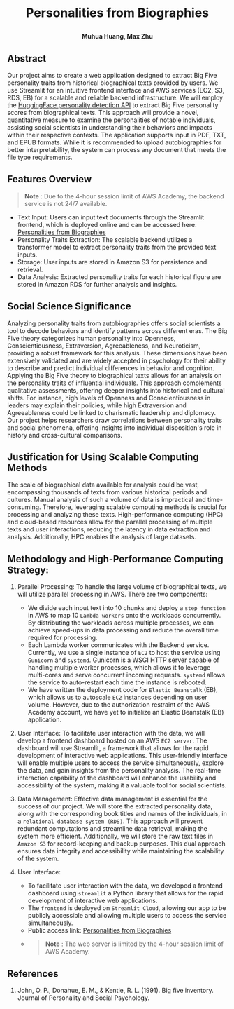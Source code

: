 # <p align="center">Personalities from Biographies</p>

**<p align="center">Muhua Huang, Max Zhu</p>**
## Abstract

Our project aims to create a web application designed to extract  Big Five personality traits from historical biographical texts provided by users. We use Streamlit for an intuitive frontend interface and AWS services (EC2, S3, RDS, EB) for a scalable and reliable backend infrastructure. We will employ the [HuggingFace personality detection API](https://huggingface.co/Minej/bert-base-personality) to extract Big Five personality scores from biographical texts. This approach will provide a novel, quantitative measure to examine the personalities of notable individuals, assisting social scientists in understanding their behaviors and impacts within their respective contexts. The application supports input in PDF, TXT, and EPUB formats. While it is recommended to upload autobiographies for better interpretability, the system can process any document that meets the file type requirements.


## Features Overview

> **Note** : Due to the 4-hour session limit of AWS Academy, the backend service is not 24/7 available. 

- Text Input: Users can input text documents through the Streamlit frontend, which is deployed online and can be accessed here: [Personalities from Biographies](https://autobiographypersonality-a4aj4cqoph3wjksiopgbhw.streamlit.app/)
- Personality Traits Extraction: The scalable backend utilizes a transformer model to extract personality traits from the provided text inputs.
- Storage: User inputs are stored in Amazon S3 for persistence and retrieval.
- Data Analysis: Extracted personality traits for each historical figure are stored in Amazon RDS for further analysis and insights.

## Social Science Significance

Analyzing personality traits from autobiographies offers social scientists a tool to decode behaviors and identify patterns across different eras. The Big Five theory categorizes human personality into Openness, Conscientiousness, Extraversion, Agreeableness, and Neuroticism, providing a robust framework for this analysis. These dimensions have been extensively validated and are widely accepted in psychology for their ability to describe and predict individual differences in behavior and cognition. Applying the Big Five theory to biographical texts allows for an analysis on the personality traits of influential individuals. This  approach complements qualitative assessments, offering deeper insights into historical and cultural shifts. For instance, high levels of Openness and Conscientiousness in leaders may explain their policies, while high Extraversion and Agreeableness could be linked to charismatic leadership and diplomacy.  Our project helps researchers draw correlations between personality traits and social phenomena, offering insights into individual disposition's role in history and cross-cultural comparisons.

## Justification for Using Scalable Computing Methods

The scale of biographical data available for analysis could be vast, encompassing thousands of texts from various historical periods and cultures. Manual analysis of such a volume of data is impractical and time-consuming. Therefore, leveraging scalable computing methods is crucial for processing and analyzing these texts. High-performance computing (HPC) and cloud-based resources allow for the parallel processing of multiple texts and user interactions, reducing the latency in data extraction and analysis. Additionally, HPC enables the analysis of large datasets.

## Methodology and High-Performance Computing Strategy:
1. Parallel Processing: To handle the large volume of biographical texts, we will utilize parallel processing in AWS. There are two components:
   - We divide each input text into 10 chunks and deploy a `step function` in AWS to map 10 `Lambda workers` onto the workloads concurrently. By distributing the workloads across multiple processes, we can achieve speed-ups in data processing and reduce the overall time required for processing.
   - Each Lambda worker communicates with the Backend service. Currently, we use a single instance of `EC2` to host the service using `Gunicorn` and `systemd`.  Gunicorn is a WSGI HTTP server capable of handling multiple worker processes, which allows it to leverage multi-cores and serve concurrent incoming requests. `systemd` allows the service to auto-restart each time the instance is rebooted.
   - We have written the deployment code for `Elastic Beanstalk` (EB), which allows us to autoscale `EC2` instances depending on user volume. However, due to the authorization restraint of the AWS Academy account, we have yet to initialize an Elastic Beanstalk (EB) application.

2. User Interface: To facilitate user interaction with the data, we will develop a frontend dashboard hosted on an AWS `EC2 server`. The dashboard will use Streamlit, a framework that allows for the rapid development of interactive web applications. This user-friendly interface will enable multiple users to access the service simultaneously, explore the data, and gain insights from the personality analysis. The real-time interaction capability of the dashboard will enhance the usability and accessibility of the system, making it a valuable tool for social scientists.

3. Data Management: Effective data management is essential for the success of our project. We will store the extracted
   personality data, along with the corresponding book titles and names of the individuals, in a `relational database
   system (RDS)`. This approach will prevent redundant computations and streamline data retrieval, making the system more
   efficient. Additionally, we will store the raw text files in `Amazon S3` for record-keeping and backup purposes. This
   dual approach ensures data integrity and accessibility while maintaining the scalability of the system.

4. User Interface: 
   - To facilitate user interaction with the data, we developed a frontend dashboard using `streamlit` a
      Python library that allows for the rapid development of interactive web applications.
   - The `frontend` is deployed on `Streamlit Cloud`, allowing our app to be publicly accessible and allowing multiple 
   users to access the service simultaneously.
   - Public access link: [Personalities from Biographies](https://autobiographypersonality-a4aj4cqoph3wjksiopgbhw.streamlit.app)
   - > **Note** : The web server is limited by the 4-hour session limit of AWS Academy. 

## References
1. John, O. P., Donahue, E. M., & Kentle, R. L. (1991). Big five inventory. Journal of Personality and Social Psychology.


